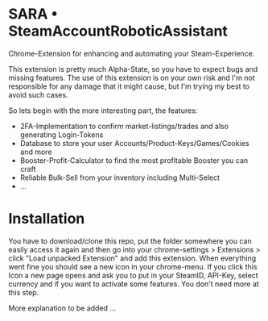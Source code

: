 # SARA • SteamAccountRoboticAssistant
Chrome-Extension for enhancing and automating your Steam-Experience.

This extension is pretty much Alpha-State, so you have to expect bugs and missing features. 
The use of this extension is on your own risk and I'm not responsible for any damage that 
it might cause, but I'm trying my best to avoid such cases.

So lets begin with the more interesting part, the features:
- 2FA-Implementation to confirm market-listings/trades and also generating Login-Tokens
- Database to store your user Accounts/Product-Keys/Games/Cookies and more
- Booster-Profit-Calculator to find the most profitable Booster you can craft
- Reliable Bulk-Sell from your inventory including Multi-Select
- ...

# Installation

You have to download/clone this repo, put the folder somewhere you can easily access it again
and then go into your chrome-settings > Extensions > click "Load unpacked Extension" and add
this extension. When everything went fine you should see a new icon in your chrome-menu.
If you click this Icon a new page opens and ask you to put in your SteamID, API-Key, select
currency and if you want to activate some features. You don't need more at this step.

More explanation to be added ...
